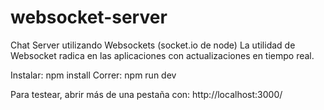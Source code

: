 # websocket-server

Chat Server utilizando Websockets (socket.io de node)
La utilidad de Websocket radica en las aplicaciones con actualizaciones en tiempo real.

Instalar: npm install
Correr: npm run dev

Para testear, abrir más de una pestaña con: http://localhost:3000/
